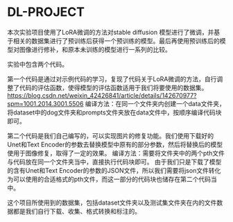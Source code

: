 # DL-PROJECT
本次实验项目使用了LoRA微调的方法对stable diffusion 模型进行了微调，并基于相关的数据集进行了预训练后获得一个预训练的模型。最后再使用预训练后的模型对图像进行修补，和原本未训练的模型进行一系列的比较。

实验中包含两个代码。

第一个代码是通过对示例代码的学习，复现了代码关于LoRA微调的方法，自行调整了代码的评估函数，使得模型的评估函数适用于我们将要使用的数据集。
https://blog.csdn.net/weixin_42426841/article/details/142670977?spm=1001.2014.3001.5506
编译方法：在同一个文件夹内创建一个data文件夹，将dataset中的dog文件夹和prompts文件夹放在data文件中，按顺序编译代码块即可。

第二个代码是我们自己编写的，可以实现图片的修复功能。我们使用下载好的Unet和Text Encoder的参数去替换模型中原有的部分参数，然后将替换后的模型使用于图像修复，取得了一定的效果。
编译方法：需要将文件夹中的两个pth文件与代码放在同一个文件夹当中，直接执行代码块即可。
由于我们只是下载了模型的含有Unet和Text Encoder的参数的JSON文件，所以我们需要将json文件转化为可以使用的合适格式的pth文件，而这一部分的代码块也储存在第二个代码当中。

这个项目所使用到的数据集，包括dataset文件夹以及测试集文件夹在内的文件数据都是我们自行下载、收集、格式转换和标注的。